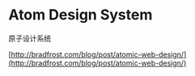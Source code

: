 # Atom Design System

原子设计系统

[http://bradfrost.com/blog/post/atomic-web-design/](http://bradfrost.com/blog/post/atomic-web-design/)
